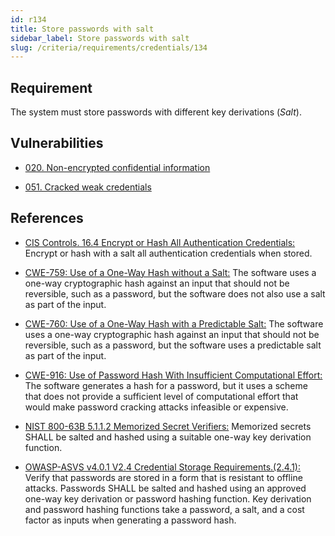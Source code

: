 ```yaml
---
id: r134
title: Store passwords with salt
sidebar_label: Store passwords with salt
slug: /criteria/requirements/credentials/134
---
```


## Requirement

The system must store passwords
with different key derivations (*Salt*).

## Vulnerabilities

- [020. Non-encrypted confidential information](/criteria/vulnerabilities/020)

- [051. Cracked weak credentials](/criteria/vulnerabilities/051)

## References

- [CIS Controls. 16.4 Encrypt or Hash All Authentication Credentials:](https://www.cisecurity.org/controls/)
Encrypt or hash with a salt
all authentication credentials
when stored.

- [CWE-759: Use of a One-Way Hash without a Salt:](https://cwe.mitre.org/data/definitions/759.html)
The software uses
a one-way cryptographic hash
against an input
that should not be reversible,
such as a password,
but the software does not also use a salt
as part of the input.

- [CWE-760: Use of a One-Way Hash with a Predictable Salt:](https://cwe.mitre.org/data/definitions/760.html)
The software uses
a one-way cryptographic hash
against an input
that should not be reversible,
such as a password,
but the software uses a predictable salt
as part of the input.

- [CWE-916: Use of Password Hash With Insufficient Computational Effort:](https://cwe.mitre.org/data/definitions/916.html)
The software generates
a hash for a password,
but it uses a scheme
that does not provide a sufficient level
of computational effort
that would make password cracking attacks
infeasible or expensive.

- [NIST 800-63B 5.1.1.2 Memorized Secret Verifiers:](https://pages.nist.gov/800-63-3/sp800-63b.html)
Memorized secrets SHALL be salted
and hashed using a suitable
one-way key derivation function.

- [OWASP-ASVS v4.0.1 V2.4 Credential Storage Requirements.(2.4.1):](https://owasp.org/www-pdf-archive/OWASP_Application_Security_Verification_Standard_4.0-en.pdf) 
Verify that passwords are stored
in a form that is resistant
to offline attacks.
Passwords SHALL be salted and hashed
using an approved one-way key derivation
or password hashing function.
Key derivation and password hashing functions
take a password,
a salt,
and a cost factor as inputs
when generating a password hash.
